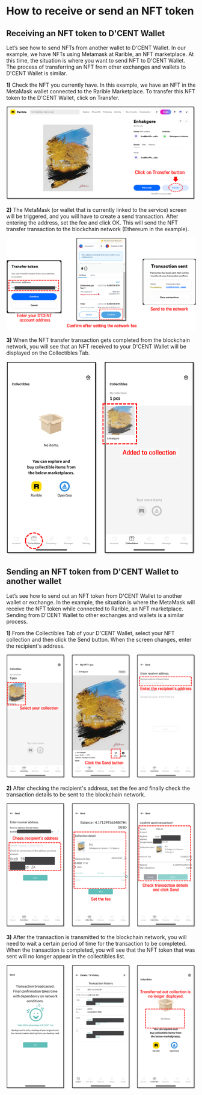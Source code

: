 # How to receive or send an NFT token

## Receiving an NFT token to D'CENT Wallet

Let’s see how to send NFTs from another wallet to D'CENT Wallet. In our example, we have NFTs using Metamask at Rarible, an NFT marketplace. At this time, the situation is where you want to send NFT to D'CENT Wallet. The process of transferring an NFT from other exchanges and wallets to D'CENT Wallet is similar.

**1)** Check the NFT you currently have. In this example, we have an NFT in the MetaMask wallet connected to the Rarible Marketplace. To transfer this NFT token to the D'CENT Wallet, click on  Transfer.

![](../.gitbook/assets/NFT7.png)

**2)** The MetaMask (or wallet that is currently linked to the service) screen will be triggered, and you will have to create a send transaction. After entering the address, set the fee and click OK. This will send the NFT transfer transaction to the blockchain network (Ethereum in the example).

![](<../.gitbook/assets/NFT8 (1).png>)

**3)** When the NFT transfer transaction gets completed from the blockchain network, you will see that an NFT received to your D'CENT Wallet will be displayed on the Collectibles Tab.

![](<../.gitbook/assets/NFT9 (1).png>)

## Sending an NFT token from D'CENT Wallet to another wallet

Let’s see how to send out an NFT token from D'CENT Wallet to another wallet or exchange. In the example, the situation is where the MetaMask will receive the NFT token while connected to Rarible, an NFT marketplace. Sending from D'CENT Wallet to other exchanges and wallets is a similar process.

**1)** From the Collectibles Tab of your D'CENT Wallet, select your NFT collection and then click the Send button. When the screen changes, enter the recipient's address.

![](../.gitbook/assets/NFT10.png)

**2)** After checking the recipient's address, set the fee and finally check the transaction details to be sent to the blockchain network.

![](../.gitbook/assets/NFT11.png)

**3)** After the transaction is transmitted to the blockchain network, you will need to wait a certain period of time for the transaction to be completed. When the transaction is completed, you will see that the NFT token that was sent will no longer appear in the collectibles list.

![](../.gitbook/assets/NFT12.png)
